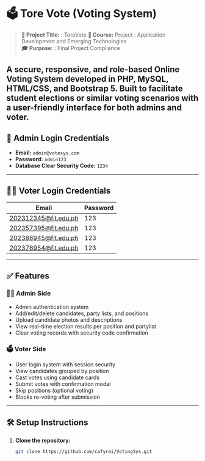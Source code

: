 # 🗳️ Tore Vote (Voting System)

> **📘 Project Title:**  : ToreVote
> **📌 Course:** Project : Application Development and Emerging Technologies  
> **🎓 Purpose:**        : Final Project Compliance  

A secure, responsive, and role-based **Online Voting System** developed in **PHP**, **MySQL**, **HTML/CSS**, and **Bootstrap 5**. 
Built to facilitate student elections or similar voting scenarios with a user-friendly interface for both admins and voter.
---

## 🔐 Admin Login Credentials

- **Email:** `admin@votesys.com`  
- **Password:** `admin123`  
- **Database Clear Security Code:** `1234`

---

## 🧑‍🎓 Voter Login Credentials

| Email                    | Password |
|--------------------------|----------|
| 202312345@fit.edu.ph     |    123   |
| 202357395@fit.edu.ph     |    123   |
| 202386945@fit.edu.ph     |    123   |
| 202376954@fit.edu.ph     |    123   |

---

## ✅ Features

### 🧑‍💻 Admin Side
- Admin authentication system
- Add/edit/delete candidates, party lists, and positions
- Upload candidate photos and descriptions
- View real-time election results per position and partylist
- Clear voting records with security code confirmation

### 🗳️ Voter Side
- User login system with session security
- View candidates grouped by position
- Cast votes using candidate cards
- Submit votes with confirmation modal
- Skip positions (optional voting)
- Blocks re-voting after submission

---

## 🛠️ Setup Instructions

1. **Clone the repository:**
   ```bash
   git clone https://github.com/cafyrei/VotingSys.git
